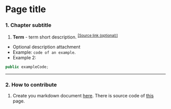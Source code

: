 # Page title

### 1. Chapter subtitle

1. **Term** - term short description. <sup>[\[Source link (optional)\]][1.2]</sup>
  - Optional description attachment
  - Example: `code of an example`.
  - Example 2: 
  ```Java
  public exampleCode;
  ```

***

### 2. How to contribute

1. Create you markdown document [here][1.2]. There is source code of [this][1.1] page.

[1.1]: http://praytic.github.io/articles/example
[1.2]: https://github.com/Praytic/praytic.github.io/edit/master/_harp/articles/example.md
